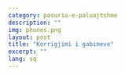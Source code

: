```yaml
---
category: pasuria-e-paluajtshme
description: ""
img: phones.png
layout: post
title: "Korrigjimi i gabimeve"
excerpt: ""
lang: sq
---
```

